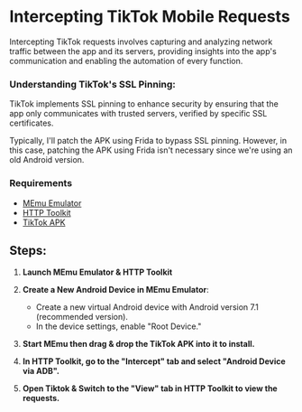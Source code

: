 # Intercepting TikTok Mobile Requests

Intercepting TikTok requests involves capturing and analyzing network traffic between the app and its servers, providing insights into the app's communication and enabling the automation of every function.


### Understanding TikTok's SSL Pinning:
TikTok implements SSL pinning to enhance security by ensuring that the app only communicates with trusted servers, verified by specific SSL certificates.

Typically, I'll patch the APK using Frida to bypass SSL pinning. However, in this case, patching the APK using Frida isn't necessary since we're using an old Android version.


### Requirements
- [MEmu Emulator](https://www.memuplay.com/)
- [HTTP Toolkit](https://httptoolkit.com/)
- [TikTok APK](https://tiktok.en.uptodown.com/android/post-download)

## Steps:

1. **Launch MEmu Emulator & HTTP Toolkit**

2. **Create a New Android Device in MEmu Emulator**:
   - Create a new virtual Android device with Android version 7.1 (recommended version).
   - In the device settings, enable "Root Device."

3. **Start MEmu then drag & drop the TikTok APK into it to install.**

4. **In HTTP Toolkit, go to the "Intercept" tab and select "Android Device via ADB".**

5. **Open Tiktok & Switch to the "View" tab in HTTP Toolkit to view the requests.**
